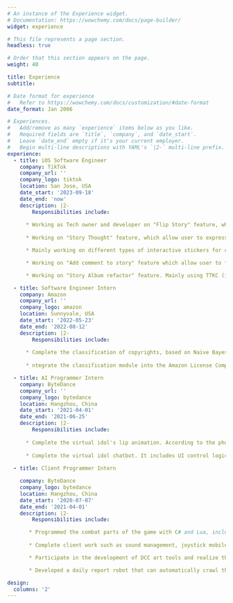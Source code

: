 ```yaml
---
# An instance of the Experience widget.
# Documentation: https://wowchemy.com/docs/page-builder/
widget: experience

# This file represents a page section.
headless: true

# Order that this section appears on the page.
weight: 40

title: Experience
subtitle:

# Date format for experience
#   Refer to https://wowchemy.com/docs/customization/#date-format
date_format: Jan 2006

# Experiences.
#   Add/remove as many `experience` items below as you like.
#   Required fields are `title`, `company`, and `date_start`.
#   Leave `date_end` empty if it's your current employer.
#   Begin multi-line descriptions with YAML's `|2-` multi-line prefix.
experience:
  - title: iOS Software Engineer
    company: TikTok
    company_url: ''
    company_logo: tiktok
    location: San Jose, USA
    date_start: '2023-09-18'
    date_end: 'now'
    description: |2-
        Responsibilities include:
        
      * Working as Tech owner and developer on "Flip Story" feature, which allow user to capture 2 photos in creation. User can hold button in consumption side to flip and show B side photo. Mainly using OpenCombine(MVVM) to finish camera capture logic, edit animation and all consumption interaction logic. This project increased story publish rate +3%, story interactions+1.8%. 
      
      * Working on "Story Thought" feature, which allow user to express feeling in a light mode. Mainly responsible for inbox skylight and profile UI display, data synchronization and story thought player. This project increased story publish rate +13.5%, story DM rate +4.7%.

      * Mainly working on different types of interactive stickers for creation side and consumption side. Mainly using Swift & Objective - C. This project increased story publish rate +1.47%.

      * Working on "Add comment to story" feature which allow user to fast repost a comment to a story video. This project increased story publish rate +3.59%.

      * Working on "Story Album refactor" feature. Mainly using TTKC (internal package), basic album api and OpenCombine(MVVM) to build component based, reusable album.

  - title: Software Engineer Intern
    company: Amazon
    company_url: ''
    company_logo: amazon
    location: Sunnyvale, USA
    date_start: '2022-05-23'
    date_end: '2022-08-12'
    description: |2-
        Responsibilities include:
        
      * Complete the classification of copyrights, based on Naive Bayes Model. Accuracy is about 94%.
      
      * ntegrate the classification module into the Amazon License Compliance(ALC) website. Supports functions such as online model update, copyrights modification, and demonstration of machine learning credibility.

  - title: AI Programmer Intern
    company: ByteDance
    company_url: ''
    company_logo: bytedance
    location: Hangzhou, China
    date_start: '2021-04-01'
    date_end: '2021-06-25'
    description: |2-
        Responsibilities include:
        
      * Complete the virtual idol's lip animation. According to the phoneme input mapping to Blend Shape animation parameters, adjust the animation state machine. It offers about a 30% performance improvement over traditional bone animation and a 50% reduction in memory overhead.
      
      * Complete the virtual idol chatbot. It includes UI control logic script, network request module, client animation and other module coding. This tool can be used for offline animation testing of virtual idols.
        
  - title: Client Programmer Intern

    company: ByteDance
    company_logo: bytedance
    location: Hangzhou, China
    date_start: '2020-07-07'
    date_end: '2021-04-01'
    description: |2-
        Responsibilities include:

       * Programmed the combat parts of the game with C# and Lua, including scene loading, special effects, sound effects, logical calculation and other client-side methods; completed the transformation of the combat scene from 2D to 3D
  
       * Complete client work such as sound management, joystick mobile characters, game packaging, UI prefab construction and logic code writing

       * Participate in the development of DCC art tools and realize the automatic execution of some art works. For example, automatically generate Materials based on texture files, automatically generate .prefab files based on .fbx files, one-click preview of animation .fbx files, model replacement, and so on. This greatly improves the efficiency of art resource iteration

       * Developed a daily report robot that can automatically crawl the daily report content every day, aggregate it into a cloud document, and share it in a group chat @ those colleagues who have not completed the daily report

design:
  columns: '2'
---
```

